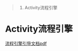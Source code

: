 >1. Activity流程引擎
# Activity流程引擎

[流程引擎引导文档pdf](https://github.com/DailyC/TechnicalDocumentation/blob/master/java/activity/activiti.pdf)

